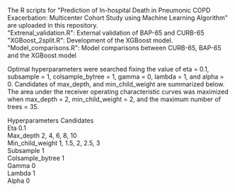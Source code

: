 The R scripts for "Prediction of In-hospital Death in Pneumonic COPD Exacerbation: Multicenter Cohort Study using Machine Learning Algorithm" are uploaded in this repository.  
"Extrenal_validation.R": External validation of BAP-65 and CURB-65  
"XGBoost_2split.R": Development of the XGBoost model.  
"Model_comparisons.R": Model comparisons between CURB-65, BAP-65 and the XGBoost model  

<Grid search>  
Optimal hyperparameters were searched fixing the value of eta = 0.1, subsample = 1, colsample_bytree = 1, gamma = 0, lambda = 1, and alpha = 0. Candidates of max_depth, and min_child_weight are summarized below. The area under the receiver operating characteristic curves was maximized when max_depth = 2, min_child_weight = 2, and the maximum number of trees = 35.   
   
Hyperparameters	Candidates  
Eta 	0.1  
Max_depth 	2, 4, 6, 8, 10  
Min_child_weight	1, 1.5, 2, 2.5, 3  
Subsample	1  
Colsample_bytree	1  
Gamma	0  
Lambda	1  
Alpha	0  
